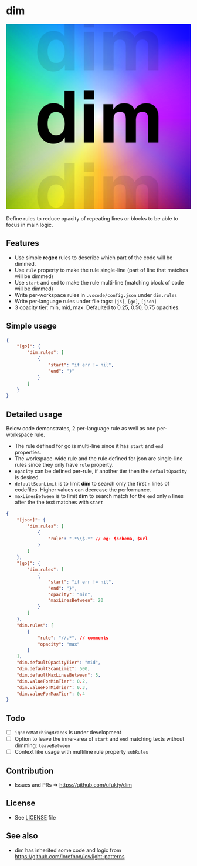 # dim

![extension icon](media/icon.png)

Define rules to reduce opacity of repeating lines or blocks to be able to focus in main logic.

## Features

-   Use simple **regex** rules to describe which part of the code will be dimmed.
-   Use `rule` property to make the rule single-line (part of line that matches will be dimmed)
-   Use `start` and `end` to make the rule multi-line (matching block of code will be dimmed)
-   Write per-workspace rules in `.vscode/config.json` under `dim.rules`
-   Write per-language rules under file tags: `[js]`, `[go]`, `[json]`
-   3 opacity tier: min, mid, max. Defaulted to 0.25, 0.50, 0.75 opacities.

## Simple usage

```json
{
    "[go]": {
        "dim.rules": [
            {
                "start": "if err != nil",
                "end": "}"
            }
        ]
    }
}
```

## Detailed usage

Below code demonstrates, 2 per-language rule as well as one per-workspace rule.

-   The rule defined for go is multi-line since it has `start` and `end` properties.
-   The workspace-wide rule and the rule defined for json are single-line rules since they only have `rule` property.
-   `opacity` can be defined per-rule, if another tier then the `defaultOpacity` is desired.
-   `defaultScanLimit` is to limit **dim** to search only the first `n` lines of codefiles. Higher values can decrease the performance.
-   `maxLinesBetween` is to limit **dim** to search match for the `end` only `n` lines after the the text matches with `start`

```json
{
    "[json]": {
        "dim.rules": [
            {
                "rule": ".*\\$.*" // eg: $schema, $url
            }
        ]
    },
    "[go]": {
        "dim.rules": [
            {
                "start": "if err != nil",
                "end": "}",
                "opacity": "min",
                "maxLinesBetween": 20
            }
        ]
    },
    "dim.rules": [
        {
            "rule": "//.*", // comments
            "opacity": "max"
        }
    ],
    "dim.defaultOpacityTier": "mid",
    "dim.defaultScanLimit": 500,
    "dim.defaultMaxLinesBetween": 5,
    "dim.valueForMinTier": 0.2,
    "dim.valueForMidTier": 0.3,
    "dim.valueForMaxTier": 0.4
}
```

## Todo

-   [ ] `ignoreMatchingBraces` is under development
-   [ ] Option to leave the inner-area of `start` and `end` matching texts without dimming: `leaveBetween`
-   [ ] Context like usage with multiline rule property `subRules`

## Contribution

-   Issues and PRs => https://github.com/ufukty/dim

## License

-   See [LICENSE](LICENSE) file

## See also

-   dim has inherited some code and logic from https://github.com/lorefnon/lowlight-patterns
